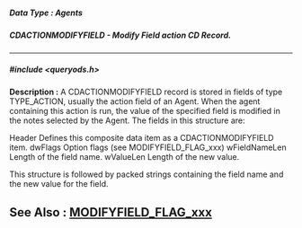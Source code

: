 ##### Data Type : Agents
##### CDACTIONMODIFYFIELD - Modify Field action CD Record.
---
##### #include <queryods.h>
**Description :**
A CDACTIONMODIFYFIELD record is stored in fields of type TYPE_ACTION, usually 
the action field of an Agent.  When the agent containing this action is run, 
the value of the specified field is modified in the notes selected by the 
Agent.  The fields in this structure are:

Header         Defines this composite data item as a
               CDACTIONMODIFYFIELD item.
dwFlags        Option flags (see MODIFYFIELD_FLAG_xxx)
wFieldNameLen  Length of the field name.
wValueLen      Length of the new value.

This structure is followed by packed strings containing the field name and the 
new value for the field.

**See Also :**
[MODIFYFIELD_FLAG_xxx](D:/md_files/MODIFYFIELD_FLAG_xxx.md)
---
